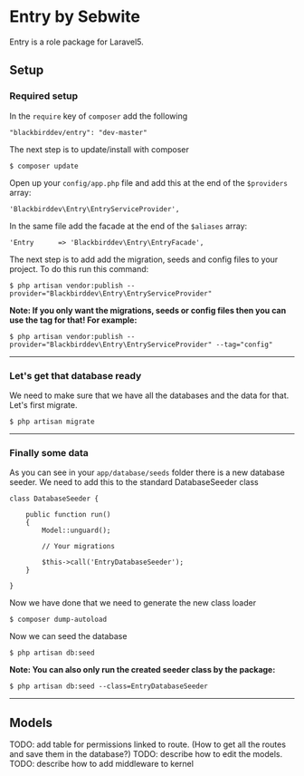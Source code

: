 # Entry by Sebwite

Entry is a role package for Laravel5.

## Setup

### Required setup

In the `require` key of `composer` add the following
```
"blackbirddev/entry": "dev-master"
```
The next step is to update/install with composer
```
$ composer update
```
Open up your `config/app.php` file and add this at the end of the `$providers` array:
```
'Blackbirddev\Entry\EntryServiceProvider',
```
In the same file add the facade at the end of the `$aliases` array:
```
'Entry      => 'Blackbirddev\Entry\EntryFacade',
```
The next step is to add add the migration, seeds and config files to your project. To do this run this command:
```
$ php artisan vendor:publish --provider="Blackbirddev\Entry\EntryServiceProvider"
```
**Note: If you only want the migrations, seeds or config files then you can use the tag for that! For example:**
```
$ php artisan vendor:publish --provider="Blackbirddev\Entry\EntryServiceProvider" --tag="config"
```
---
### Let's get that database ready

We need to make sure that we have all the databases and the data for that. Let's first migrate.
```
$ php artisan migrate
```
---
### Finally some data

As you can see in your `app/database/seeds` folder there is a new database seeder. We need to add this to the standard DatabaseSeeder class
```
class DatabaseSeeder {

    public function run()
    {
        Model::unguard();

        // Your migrations

        $this->call('EntryDatabaseSeeder');
    }

}
```
Now we have done that we need to generate the new class loader
```
$ composer dump-autoload
```
Now we can seed the database
```
$ php artisan db:seed
```
**Note: You can also only run the created seeder class by the package:**
```
$ php artisan db:seed --class=EntryDatabaseSeeder
```
---
## Models

TODO: add table for permissions linked to route. (How to get all the routes and save them in the database?)
TODO: describe how to edit the models.
TODO: describe how to add middleware to kernel




